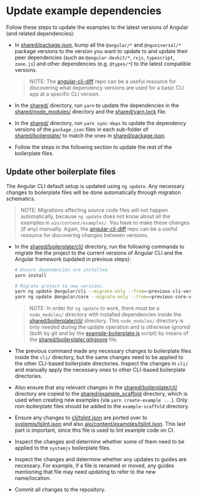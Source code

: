 # Update example dependencies

Follow these steps to update the examples to the latest versions of Angular (and related dependencies):

- In [shared/package.json](./shared/package.json), bump all the `@angular/*` and `@nguniversal/*` package versions to the version you want to update to and update their peer dependencies (such as `@angular-devkit/*`, `rxjs`, `typescript`, `zone.js`) and other dependencies (e.g. `@types/*`) to the latest compatible versions.

  > NOTE:
  > The [angular-cli-diff](https://github.com/cexbrayat/angular-cli-diff) repo can be a useful resource for discovering what dependency versions are used for a basic CLI app at a specific CLI version.

- In the [shared/](./shared) directory, run `yarn` to update the dependencies in the [shared/node_modules/](./shared/node_modules) directory and the [shared/yarn.lock](./shared/yarn.lock) file.

- In the [shared/](./shared) directory, run `yarn sync-deps` to update the dependency versions of the `package.json` files in each sub-folder of [shared/boilerplate/](./shared/boilerplate) to match the ones in [shared/package.json](./shared/package.json).

- Follow the steps in the following section to update the rest of the boilerplate files.


## Update other boilerplate files

The Angular CLI default setup is updated using `ng update`.
Any necessary changes to boilerplate files will be done automatically through migration schematics.

> NOTE:
> Migrations affecting source code files will not happen automatically, because `ng update` does not know about all the examples in `aio/content/examples/`.
> You have to make these changes (if any) manually.
> Again, the [angular-cli-diff](https://github.com/cexbrayat/angular-cli-diff) repo can be a useful resource for discovering changes between versions.

- In the [shared/boilerplate/cli/](./shared/boilerplate/cli) directory, run the following commands to migrate the the project to the current versions of Angular CLI and the Angular framework (updated in previous steps):
  ```sh
  # Ensure dependencies are installed.
  yarn install

  # Migrate project to new versions.
  yarn ng update @angular/cli --migrate-only --from=<previous-cli-version>
  yarn ng update @angular/core --migrate-only --from=<previous-core-version>
  ```

  > NOTE:
  > In order for `ng update` to work, there must be a `node_modules/` directory with installed dependencies inside the [shared/boilerplate/cli/](./shared/boilerplate/cli) directory.
  > This `node_modules/` directory is only needed during the update operation and is otherwise ignored (both by git and by the [example-boilerplate.js](./example-boilerplate.js) script) by means of the [shared/boilerplate/.gitignore](./shared/boilerplate/.gitignore) file.

- The previous command made any necessary changes to boilerplate files inside the `cli/` directory, but the same changes need to be applied to the other CLI-based boilerplate directories.
  Inspect the changes in `cli/` and manually apply the necessary ones to other CLI-based boilerplate directories.

- Also ensure that any relevant changes in the [shared/boilerplate/cli/](./shared/boilerplate/cli) directory are copied to the [shared/example_scaffold](./shared/example_scaffold) directory, which is used when creating new examples (via `yarn create-example ...`).
  Only non-boilerplate files should be added to the `example-scaffold` directory.

- Ensure any changes to [cli/tslint.json](./shared/boilerplate/cli/tslint.json) are ported over to [systemjs/tslint.json](./shared/boilerplate/systemjs/tslint.json) and also [aio/content/examples/tslint.json](../../content/examples/tslint.json).
  This last part is important, since this file is used to lint example code on CI.

- Inspect the changes and determine whether some of them need to be applied to the `systemjs` boilerplate files.

- Inspect the changes and determine whether any updates to guides are necessary.
  For example, if a file is renamed or moved, any guides mentioning that file may need updating to refer to the new name/location.

- Commit all changes to the repository.
